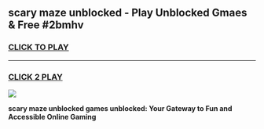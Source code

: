 
## scary maze unblocked - Play Unblocked Gmaes & Free #2bmhv
<h3>
<a href="https://news.freeplayer.one?title=scary_maze_unblocked&ref=24F">CLICK TO PLAY</a></h3>
<hr>

<h3>
<a href="https://news.freeplayer.one?title=scary_maze_unblocked&ref=24F">CLICK 2 PLAY</a>
  
</h3>

<a href="https://news.freeplayer.one?title=scary_maze_unblocked&ref=24F/"><img src="https://clearcache.store/games.png"></a>


**scary maze unblocked games unblocked: Your Gateway to Fun and Accessible Online Gaming**
